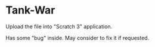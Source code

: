# Tank-War
Upload the file into "Scratch 3" application.

Has some "bug" inside. May consider to fix it if requested.
